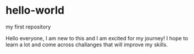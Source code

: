 # hello-world
my first repository 

Hello everyone, 
I am new to this and I am excited for my journey! I hope to learn
a lot and come across challanges that will improve my skills. 
